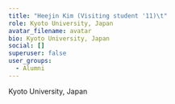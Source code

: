 ```yaml
---
title: "Heejin Kim (Visiting student '11)\t"
role: Kyoto University, Japan
avatar_filename: avatar
bio: Kyoto University, Japan
social: []
superuser: false
user_groups:
  - Alumni
---
```

Kyoto University, Japan
